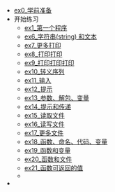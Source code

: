 - [ex0_学前准备](ex00_DeadWork.md)
- 开始练习
    - [ex1_第一个程序](ex01_HelloWorld.md)
    - [ex6_字符串(string) 和文本](ex06_String_and_text.md)
    - [ex7_更多打印](ex07_MorePrint.md)
    - [ex8_打印打印](ex08_PrintPrint.md)
    - [ex9_打印打印打印](ex09_PrintPrintPrint.md)
    - [ex10_转义序列](ex10_EscapeSequences.md)
    - [ex11_输入](ex11_Input.md)
    - [ex12_提示](ex12_Prompt.md)
    - [ex13_参数、解包、变量](ex13_ArgumentUnpackVarialbe.md)
    - [ex14_提示和传递](ex14_PromptTransmit.md)
    - [ex15_读取文件](ex15_ReadFile.md)
    - [ex16_读写文件](ex16_WriteFile.md)
    - [ex17_更多文件](ex17_Exists.md)
    - [ex18_函数、命名、代码、变量](ex18_Function.md)
    - [ex19_函数和变量](ex19_FunctionAndVariables.md)
    - [ex20_函数和文件](ex20_FunctionAndFiles.md)
    - [ex21_函数可返回的值](ex21_FunctionReturn.md)
    - 
- 